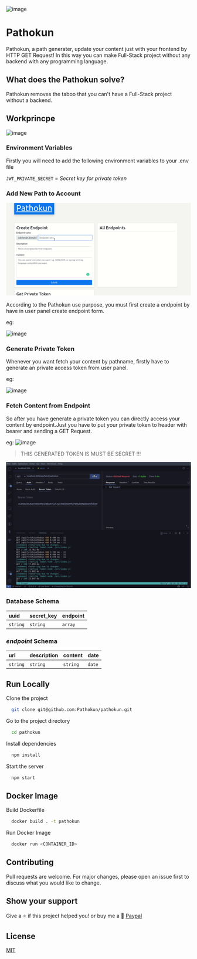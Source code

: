 ![image](https://user-images.githubusercontent.com/53150440/126082539-4477da7b-7e48-495e-8c7e-77bc123cd1e7.png)

# Pathokun 

Pathokun, a path generater, update your content just with your frontend by HTTP GET Request! In this way you can make Full-Stack project without any backend with any programming language.

## What does the Pathokun solve?
Pathokun removes the taboo that you can't have a Full-Stack project without a backend.


## Workprincpe

![image](https://user-images.githubusercontent.com/53150440/126083571-31cceb9e-60bc-4efd-8152-4ae24a6d5620.png)

### Environment Variables

Firstly you will need to add the following environment variables to your .env file

`JWT_PRIVATE_SECRET` = *Secret key for private token*

### **Add New Path to Account**

![Pathokun Create Endpoint](master/img/create-point.gif)

According to the Pathokun use purpose, you must first create a endpoint by have in user panel create endpoint form.

eg:

![image](https://user-images.githubusercontent.com/53150440/126082322-8a00bc71-a272-4055-ba8a-11053f5337d7.png)

### **Generate Private Token**
Whenever you want fetch your content by pathname, firstly have to generate an private access token from user panel.

eg:

![image](https://user-images.githubusercontent.com/53150440/126082355-7882e05a-e131-4e16-a05c-bf6d7167bb7b.png)

### **Fetch Content from Endpoint**
So after you have generate a private token you can directly access your content by endpoint.Just you have to put your private token
to header with bearer and sending a GET Request.

eg: 
![image](https://user-images.githubusercontent.com/53150440/126082366-e15b03b8-8eeb-4332-90d9-f17b79674e6e.png)

> THIS GENERATED TOKEN IS MUST BE SECRET !!!

![Pathokun Fetch Content](master/img/fetch-content.gif)

### **Database Schema**


| uuid | secret_key | endpoint |
| :--- | :--------- | :------- |
| `string` | `string` | `array` |


### ***endpoint* Schema**

| url | description | content | date
| :--- | :--------- | :------- | :---
| `string` | `string` | `string` | `date`


## Run Locally

Clone the project

```bash
  git clone git@github.com:Pathokun/pathokun.git
```

Go to the project directory

```bash
  cd pathokun
```

Install dependencies

```bash
  npm install
```

Start the server

```bash
  npm start
```

## Docker Image

Build Dockerfile

```bash
  docker build . -t pathokun
```

Run Docker Image
```bash
  docker run <CONTAINER_ID>
```

## Contributing
Pull requests are welcome. For major changes, please open an issue first to discuss what you would like to change.

## Show your support

Give a ⭐️ if this project helped you! or buy me a 🍺
<a href="https://www.paypal.com/paypalme/nedimakar5341">Paypal</a>

## License
[MIT](https://choosealicense.com/licenses/MIT/)
  